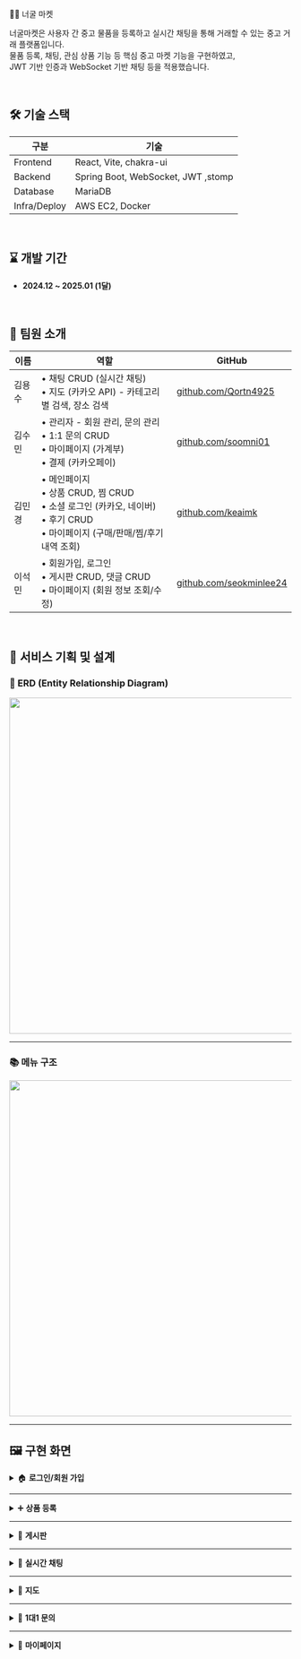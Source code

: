 🧑‍💻 너굴 마켓 

너굴마켓은 사용자 간 중고 물품을 등록하고 실시간 채팅을 통해 거래할 수 있는 중고 거래 플랫폼입니다.  
물품 등록, 채팅, 관심 상품 기능 등 핵심 중고 마켓 기능을 구현하였고,  
JWT 기반 인증과 WebSocket 기반 채팅 등을 적용했습니다.

<br/>

## 🛠 기술 스택

| 구분         | 기술 |
|--------------|------|
| Frontend     | React, Vite, chakra-ui |
| Backend      | Spring Boot, WebSocket, JWT ,stomp |
| Database     | MariaDB |
| Infra/Deploy | AWS EC2, Docker|

<br/>

## ⌛ 개발 기간

- **2024.12 ~ 2025.01 (1달)**

<br/>

## 👥 팀원 소개

| 이름   | 역할 | GitHub |
|--------|------|--------|
| 김용수 | • 채팅 CRUD (실시간 채팅)<br>• 지도 (카카오 API) - 카테고리별 검색, 장소 검색 | [github.com/Qortn4925](https://github.com/Qortn4925) |
| 김수민 | • 관리자 - 회원 관리, 문의 관리<br>• 1:1 문의 CRUD<br>• 마이페이지 (가계부)<br>• 결제 (카카오페이) | [github.com/soomni01](https://github.com/soomni01) |
| 김민경 | • 메인페이지<br>• 상품 CRUD, 찜 CRUD<br>• 소셜 로그인 (카카오, 네이버)<br>• 후기 CRUD<br>• 마이페이지 (구매/판매/찜/후기 내역 조회) | [github.com/keaimk](https://github.com/keaimk) |
| 이석민 | • 회원가입, 로그인<br>• 게시판 CRUD, 댓글 CRUD<br>• 마이페이지 (회원 정보 조회/수정) | [github.com/seokminlee24](https://github.com/seokminlee24) |

<br/>

## 🧩 서비스 기획 및 설계

### 📌 ERD (Entity Relationship Diagram)

<p align="center">
  <img src="https://github.com/user-attachments/assets/1a8394b3-ac06-4531-ac04-b3cce38c9ba5" width="600"/>
</p>

---

### 📚 메뉴 구조

<p align="center">
  <img src="https://github.com/user-attachments/assets/e4f51ee8-1e7d-46ba-b82f-2dfc4a40b917" width="600"/>
</p>

---

## 🖼️ 구현 화면

<details>
<summary>🏠 <strong>로그인/회원 가입</strong></summary>

<p align="center">
  <img src="https://github.com/user-attachments/assets/f7f793b7-7627-4ae0-a6ed-16df6d98347b" width="600"/>
  <img src="https://github.com/user-attachments/assets/4da2caf8-8f6f-4a57-9804-b8110a82e756" width="600"/>
</p>

</details>

---

<details>
<summary>➕ <strong>상품 등록</strong></summary>

<p align="center">
  <img src="https://github.com/user-attachments/assets/21718913-400c-4bfa-b202-834a01ef8736" width="600"/>
  <img src="https://github.com/user-attachments/assets/9a8d59ed-043e-490e-ad7e-512c05de13df" width="600"/>
  <img src="https://github.com/user-attachments/assets/e94dccdd-a9b5-41b4-b3c3-f3e8eadeabe1" width="600"/>
  <img src="https://your-image-url.com/register.gif" width="600"/>
</p>

</details>

---

<details>
<summary>📝 <strong>게시판</strong></summary>

<p align="center">
  <img src="https://github.com/user-attachments/assets/27be9173-7e3c-420d-8672-41ac263c6278" width="600"/>
  <img src="https://github.com/user-attachments/assets/10f63eb8-634a-4a0d-92e8-510f10213f7f" width="600"/>
</p>

</details>

---

<details>
<summary>💬 <strong>실시간 채팅</strong></summary>

<p align="center">
  <img src="https://github.com/user-attachments/assets/b22d80ed-d6ca-47ec-8319-5e64e93d6aca" width="600"/>
  <img src="https://github.com/user-attachments/assets/185146cf-9b42-4287-8bec-d1d4b8903a40" width="600"/>
  <img src="https://github.com/user-attachments/assets/51c58c58-6dcd-4a92-b6b3-7375556282d6" width="600"/>
  <img src="https://github.com/user-attachments/assets/3ce3e3ea-7420-4aec-9a31-1e2308aa3c75" width="600"/>
  <img src="https://github.com/user-attachments/assets/e2640909-7f2a-4ba6-a5c2-fb22b252c0c7" width="600"/>
</p>

</details>

---
<details>
<summary>💬 <strong>지도</strong></summary>

<p align="center">
![검색 결과 리스트+마커](https://github.com/user-attachments/assets/186ae3b8-cda2-4ed5-8d02-e0c7d77231e0)

![리스트 혹은, 마커 클릭시](https://github.com/user-attachments/assets/a555f665-e6c1-433c-9cfc-e9fd6d065bb6)

![카테고리 클릭시](https://github.com/user-attachments/assets/15c5f7a9-5b73-41e3-9915-33a3255d2504)

![카테고리 상세](https://github.com/user-attachments/assets/ba1594b8-9bff-49f4-94e5-e4e428a9968c)

</p>

</details>

---

<details>
<summary>📩 <strong>1대1 문의</strong></summary>

<p align="center">
  <img src="https://github.com/user-attachments/assets/467ddd3a-b274-4689-95d0-f37b4bf6e3ac" width="600"/>
  <img src="https://github.com/user-attachments/assets/ca77a3f7-f32d-4053-b096-f2e46b4c584a" width="600"/>
</p>

</details>

---

<details>
<summary>👤 <strong>마이페이지</strong></summary>

- 내가 등록한 상품, 찜한 상품, 채팅 내역 등을 확인할 수 있는 개인 페이지입니다.  
- 회원 정보 수정 및 탈퇴 기능도 포함되어 있습니다.
<p align="center">
  <img src="https://github.com/user-attachments/assets/8d9152c8-d015-4ad5-892a-5b7f7b411ec9" width="600"/><br/>
  <img src="https://github.com/user-attachments/assets/cc921748-39f4-4fe8-ad7f-96a3215040c2" width="600"/><br/>
  <img src="https://github.com/user-attachments/assets/73369335-8324-449d-beb4-e1d43637febe" width="600"/><br/>
  <img src="https://github.com/user-attachments/assets/bcbd77bc-7bd4-4988-9feb-a4da6648e77d" width="600"/><br/>
  <img src="https://github.com/user-attachments/assets/a7a5c8f0-07f1-418c-b3fb-f57f9c548982" width="600"/><br/>
  <img src="https://github.com/user-attachments/assets/419b4303-fe1d-4f5f-b1d5-504f9ec7b89a" width="600"/><br/>
  <img src="https://github.com/user-attachments/assets/322abc7b-8e4d-490a-ac45-ee09d2ad3251" width="600"/>
</p>
</details>





